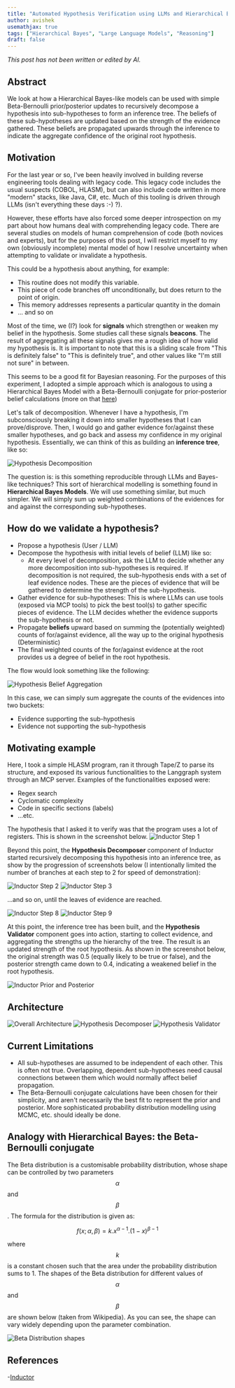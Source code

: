 ```yaml
---
title: "Automated Hypothesis Verification using LLMs and Hierarchical Bayes Models"
author: avishek
usemathjax: true
tags: ["Hierarchical Bayes", "Large Language Models", "Reasoning"]
draft: false
---
```


_This post has not been written or edited by AI._

## Abstract
We look at how a Hierarchical Bayes-like models can be used with simple Beta-Bernoulli prior/posterior updates to recursively decompose a hypothesis into sub-hypotheses to form an inference tree. The beliefs of these sub-hypotheses are updated based on the strength of the evidence gathered. These beliefs are propagated upwards through the inference to indicate the aggregate confidence of the original root hypothesis.

## Motivation
For the last year or so, I've been heavily involved in building reverse engineering tools dealing with legacy code. This legacy code includes the usual suspects (COBOL, HLASM), but can also include code written in more "modern" stacks, like Java, C#, etc. Much of this tooling is driven through LLMs (isn't everything these days :-) ?).

However, these efforts have also forced some deeper introspection on my part about how humans deal with comprehending legacy code. There are several studies on models of human comprehension of code (both novices and experts), but for the purposes of this post, I will restrict myself to my own (obviously incomplete) mental model of how I resolve uncertainty when attempting to validate or invalidate a hypothesis.

This could be a hypothesis about anything, for example:

- This routine does not modify this variable.
- This piece of code branches off unconditionally, but does return to the point of origin.
- This memory addresses represents a particular quantity in the domain
- ... and so on

Most of the time, we (I?) look for **signals** which strengthen or weaken my belief in the hypothesis. Some studies call these signals **beacons**. The result of aggregating all these signals gives me a rough idea of how valid my hypothesis is. It is important to note that this is a sliding scale from "This is definitely false" to "This is definitely true", and other values like "I'm still not sure" in between.

This seems to be a good fit for Bayesian reasoning. For the purposes of this experiment, I adopted a simple approach which is analogous to using a Hierarchical Bayes Model with a Beta-Bernoulli conjugate for prior-posterior belief calculations (more on that [here](#analogy-with-hierarchical-bayes-the-beta-bernoulli-conjugate))

Let's talk of decomposition. Whenever I have a hypothesis, I'm subconsciously breaking it down into smaller hypotheses that I can prove/disprove. Then, I would go and gather evidence for/against these smaller hypotheses, and go back and assess my confidence in my original hypothesis. Essentially, we can think of this as building an **inference tree**, like so:

![Hypothesis Decomposition](/assets/images/inductor-hypothesis-decomposition.png)

The question is: is this something reproducible through LLMs and Bayes-like techniques?
This sort of hierarchical modelling is something found in **Hierarchical Bayes Models**. We will use something similar, but much simpler. We will simply sum up weighted combinations of the evidences for and against the corresponding sub-hypotheses.

## How do we validate a hypothesis?

- Propose a hypothesis (User / LLM)
- Decompose the hypothesis with initial levels of belief (LLM) like so:
  - At every level of decomposition, ask the LLM to decide whether any more decomposition into sub-hypotheses is required. If decomposition is not required, the sub-hypothesis ends with a set of leaf evidence nodes. These are the pieces of evidence that will be gathered to determine the strength of the sub-hypothesis.
- Gather evidence for sub-hypotheses: This is where LLMs can use tools (exposed via MCP tools) to pick the best tool(s) to gather specific pieces of evidence. The LLM decides whether the evidence supports the sub-hypothesis or not.
- Propagate **beliefs** upward based on summing the (potentially weighted) counts of for/against evidence, all the way up to the original hypothesis (Deterministic)
- The final weighted counts of the for/against evidence at the root provides us a degree of belief in the root hypothesis.

The flow would look something like the following:

![Hypothesis Belief Aggregation](/assets/images/inductor-belief-aggregation.png)

In this case, we can simply sum aggregate the counts of the evidences into two buckets:

- Evidence supporting the sub-hypothesis
- Evidence not supporting the sub-hypothesis

## Motivating example

Here, I took a simple HLASM program, ran it through Tape/Z to parse its structure, and exposed its various functionalities to the Langgraph system through an MCP server. Examples of the functionalities exposed were:

- Regex search
- Cyclomatic complexity
- Code in specific sections (labels)
- ...etc.

The hypothesis that I asked it to verify was that the program uses a lot of registers. This is shown in the screenshot below.
![Inductor Step 1](/assets/images/inductor-step-01.png)

Beyond this point, the **Hypothesis Decomposer** component of Inductor started recursively decomposing this hypothesis into an inference tree, as show by the progression of screenshots below (I intentionally limited the number of branches at each step to 2 for speed of demonstration):

![Inductor Step 2](/assets/images/inductor-step-02.png)
![Inductor Step 3](/assets/images/inductor-step-03.png)

...and so on, until the leaves of evidence are reached.

![Inductor Step 8](/assets/images/inductor-step-08.png)
![Inductor Step 9](/assets/images/inductor-step-09.png)

At this point, the inference tree has been built, and the **Hypothesis Validator** component goes into action, starting to collect evidence, and aggregating the strengths up the hierarchy of the tree. The result is an updated strength of the root hypothesis. As shown in the screenshot below, the original strength was 0.5 (equally likely to be true or false), and the posterior strength came down to 0.4, indicating a weakened belief in the root hypothesis.

![Inductor Prior and Posterior](/assets/images/inductor-before-after.png)

## Architecture

![Overall Architecture](/assets/images/inductor-macro-structure.png)
![Hypothesis Decomposer](/assets/images/inductor-hypothesis-decomposer-langgraph.png)
![Hypothesis Validator](/assets/images/inductor-hypothesis-validator-langgraph.png)

## Current Limitations

- All sub-hypotheses are assumed to be independent of each other. This is often not true. Overlapping, dependent sub-hypotheses need causal connections between them which would normally affect belief propagation.
- The Beta-Bernoulli conjugate calculations have been chosen for their simplicity, and aren't necessarily the best fit to represent the prior and posterior. More sophisticated probability distribution modelling using MCMC, etc. should ideally be done.

## Analogy with Hierarchical Bayes: the Beta-Bernoulli conjugate

The Beta distribution is a customisable probability distribution, whose shape can be controlled by two parameters $$\alpha$$ and $$\beta$$. The formula for the distribution is given as:

$$
f(x;\alpha,\beta) = k.x^{\alpha-1}.{(1-x)}^{\beta-1}
$$

where $$k$$ is a constant chosen such that the area under the probability distribution sums to 1.
The shapes of the Beta distribution for different values of $$\alpha$$ and $$\beta$$ are shown below (taken from Wikipedia). As you can see, the shape can vary widely depending upon the parameter combination.

![Beta Distribution shapes](/assets/images/beta-distribution.png)

## References
-[Inductor](https://github.com/asengupta/inductor)
